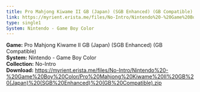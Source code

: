 ```yaml
---
title: Pro Mahjong Kiwame II GB (Japan) (SGB Enhanced) (GB Compatible)
link: https://myrient.erista.me/files/No-Intro/Nintendo%20-%20Game%20Boy%20Color/Pro%20Mahjong%20Kiwame%20II%20GB%20(Japan)%20(SGB%20Enhanced)%20(GB%20Compatible).zip
type: single1
System: Nintendo - Game Boy Color
---
```

<b>Game:</b> Pro Mahjong Kiwame II GB (Japan) (SGB Enhanced) (GB Compatible)<br>
<b>System:</b> Nintendo - Game Boy Color<br>
<b>Collection:</b> No-Intro<br>
<b>Download:</b> https://myrient.erista.me/files/No-Intro/Nintendo%20-%20Game%20Boy%20Color/Pro%20Mahjong%20Kiwame%20II%20GB%20(Japan)%20(SGB%20Enhanced)%20(GB%20Compatible).zip
